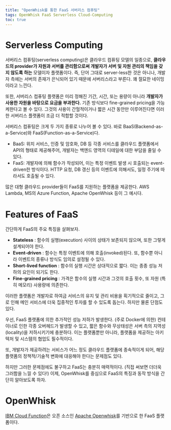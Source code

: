 ```yaml
---
title: "OpenWhisk를 통한 FaaS 서버리스 컴퓨팅"
tags: OpenWhisk FaaS Serverless Cloud-Computing
toc: true
---
```


# Serverless Computing
서버리스 컴퓨팅(serverless computing)은 클라우드 컴퓨팅 모델의 일종으로, __클라우드의 provider가 자원과 서버를 관리함으로써 개발자가 서버 및 자원 관리의 책임을 갖지 않도록 하는__ 모델이자 플랫폼이다. 즉, 단어 그대로 server-less한 것은 아니나, 개발자 측에는 서버의 존재가 은닉되어 있기 때문에 서버리스라고 부른다. 꽤 절묘한 네이밍이라고 느낀다.

또한, 서버리스 컴퓨팅 플랫폼은 미리 정해진 기간, 시간, 또는 용량이 아니라 __개발자가 사용한 자원을 바탕으로 요금을 부과한다.__ 기존 방식보다 fine-grained pricing을 가능케한다고 볼 수 있다. 그것의 사용이 간헐적이거나 짧은 시간 동안만 이루어진다면 이러한 서버리스 플랫폼이 조금 더 적합할 것이다.

서버리스 컴퓨팅은 크게 두 가지 종류로 나누어 볼 수 있다. 바로 BaaS(Backend-as-a-Service)와 FaaS(Function-as-a-Service)다.

- BaaS: 위치 서비스, 인증 및 암호화, DB 등 각종 서비스를 클라우드 플랫폼에서 API의 형태로 제공해주어, 개발자는 백엔드 영역의 디테일에 대한 부담을 줄일 수 있다.
- FaaS: 개발자에 의해 함수가 작성되어, 이는 특정 이벤트 발생 시 호출되는 event-driven한 방식이다. HTTP 요청, DB 갱신 등의 이벤트에 의해서도, 일정 주기에 따라서도 호출될 수 있다.

많은 대형 클라우드 provider들이 FaaS를 지원하는 플랫폼을 제공한다. AWS Lambda, MS의 Azure Function, Apache OpenWhisk 등이 그 예시다.


# Features of FaaS
간단하게 FaaS의 주요 특징을 살펴보자.

- __Stateless__ : 함수의 실행(execution) 사이의 상태가 보존되지 않으며, 또한 그렇게 설계되어야 한다.
- __Event-driven__ : 함수는 특정 이벤트에 의해 호출(invoked)된다. 또, 함수뿐 아니라 이벤트의 종류나 방식도 임의로 설정될 수 있다.
- __Short-lived function__ : 함수의 실행 시간은 상대적으로 짧다. 이는 종종 성능 저하의 요인이 되기도 한다.
- __Fine-grained pricing__ : 가격은 함수의 실행 시간과 그것의 호출 횟수, 또 자원 (특히 메모리) 사용량에 의존한다.

이러한 플랫폼은 개발자로 하여금 서비스의 유지 및 관리 비용을 획기적으로 줄이고, 그로 인해 메인 서비스에 더욱 집중적인 투자를 할 수 있도록 돕는다. 하지만 물론 단점도 있다.

우선, FaaS 플랫폼에 의한 추가적인 성능 저하가 발생한다. (주로 Docker에 의한) 컨테이너로 인한 각종 오버헤드가 발생할 수 있고, 짧은 함수와 무상태성은 서버 측의 지역성(locality)을 저하시키기에 충분하다. 이는 플랫폼뿐만 아니라, 플랫폼을 제공하는 아키텍처 및 시스템의 협업도 필수적이다. 

또, 개발자가 제공하려는 서비스가 어느 정도 클라우드 플랫폼에 종속적이게 되어, 해당 플랫폼의 정책적/기술적 변화에 대응해야 한다는 문제점도 있다.

하지만 그러한 문제점에도 불구하고 FaaS는 충분히 매력적이다. (직접 써보면 더더욱 그러함을 느낄 수 있다!) 이제, OpenWhisk를 중심으로 FaaS의 특징과 동작 방식을 간단히 알아보도록 하자.


# OpenWhisk
[IBM Cloud Function](https://cloud.ibm.com/functions/)은 오픈 소스인 [Apache Openwhisk](https://github.com/apache/openwhisk)를 기반으로 한 FaaS 플랫폼이다. 
